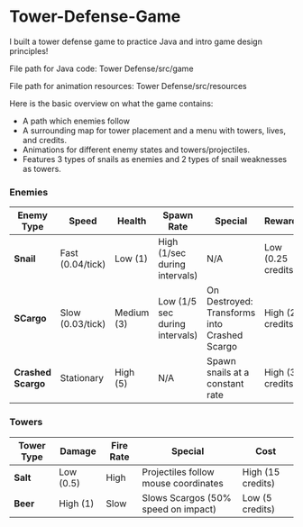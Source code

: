 # Tower-Defense-Game

I built a tower defense game to practice Java and intro game design principles! 

File path for Java code: Tower Defense/src/game

File path for animation resources: Tower Defense/src/resources

Here is the basic overview on what the game contains:
- A path which enemies follow
- A surrounding map for tower placement and a menu with towers, lives, and credits.
- Animations for different enemy states and towers/projectiles.
- Features 3 types of snails as enemies and 2 types of snail weaknesses as towers. 

### Enemies

| **Enemy Type**      | **Speed**            | **Health** | **Spawn Rate**                 | **Special**                                   | **Reward**          |
|---------------------|----------------------|------------|--------------------------------|-----------------------------------------------|---------------------|
| **Snail**           | Fast (0.04/tick)     | Low (1)    | High (1/sec during intervals)  | N/A                                           | Low (0.25 credits)  |
| **SCargo**          | Slow (0.03/tick)     | Medium (3) | Low (1/5 sec during intervals) | On Destroyed: Transforms into Crashed Scargo  | High (2 credits)    |
| **Crashed Scargo**  | Stationary           | High (5)   | N/A                            | Spawn snails at a constant rate               | High (3 credits)    |

### Towers

| **Tower Type** | **Damage**  | **Fire Rate**       | **Special**                            | **Cost**          |
|----------------|-------------|---------------------|----------------------------------------|-------------------|
| **Salt**       | Low (0.5)   | High                | Projectiles follow mouse coordinates   | High (15 credits) |
| **Beer**       | High (1)    | Slow                | Slows Scargos (50% speed on impact)    | Low (5 credits)   |

